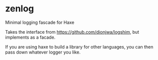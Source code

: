 # zenlog
Minimal logging fascade for Haxe

Takes the interface from https://github.com/dionjwa/logshim, but implements as a facade.

If you are using haxe to build a library for other languages, you can then pass down whatever logger you like.
